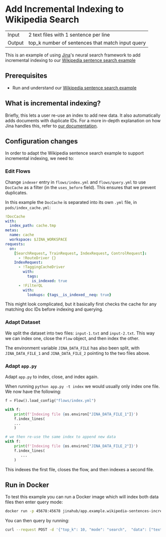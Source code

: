 # Add Incremental Indexing to Wikipedia Search

<table>
  <tr>
    <td>
      Input
    </td>
    <td>
      2 text files with 1 sentence per line
    </td>
  </tr>
  <tr>
    <td>
      Output
    </td>
    <td>
      top_k number of sentences that match input query
    </td>
  </tr>
</table>

This is an example of using [Jina](http://www.jina.ai)'s neural search framework to add incremental indexing to our [Wikipedia sentence search example](https://github.com/jina-ai/examples/tree/master/wikipedia-sentences)

## Prerequisites

- Run and understand our [Wikipedia sentence search example](https://github.com/jina-ai/examples/tree/master/wikipedia-sentences)

## What is incremental indexing?

Briefly, this lets a user re-use an index to add new data. It also automatically adds documents with duplicate IDs. For a more in-depth explanation on how Jina handles this, refer to [our documentation](https://docs.jina.ai/chapters/prevent_duplicate_indexing/index.html).

## Configuration changes

In order to adapt the Wikipedia sentence search example to support incremental indexing, we need to:

### Edit Flows

Change `indexer` entry in `flows/index.yml` and `flows/query.yml` to use `DocCache` as a filter (in the `uses_before` field). This ensures that we prevent duplicates.

In this example the `DocCache` is separated into its own `.yml` file, in `pods/index_cache.yml`:

```yaml
!DocCache
with:
  index_path: cache.tmp
metas:
  name: cache
  workspace: $JINA_WORKSPACE
requests:
  on:
    [SearchRequest, TrainRequest, IndexRequest, ControlRequest]:
      - !RouteDriver {}
    IndexRequest:
      - !TaggingCacheDriver
        with:
          tags:
            is_indexed: true
      - !FilterQL
        with:
          lookups: {tags__is_indexed__neq: true}
```

This might look complicated, but it basically first checks the cache for any matching doc IDs before indexing and querying.

### Adapt Dataset

We split the dataset into two files: `input-1.txt` and `input-2.txt`. This way we can index one, close the `Flow` object, and then index the other.

The environment variable `JINA_DATA_FILE` has also been split, with `JINA_DATA_FILE_1` and `JINA_DATA_FILE_2` pointing to the two files above.

### Adapt `app.py`

Adapt `app.py` to index, close, and index again.

When running `python app.py -t index` we would usually only index one file. We now have the following:

```python
f = Flow().load_config("flows/index.yml")

with f:
    print(f'Indexing file {os.environ["JINA_DATA_FILE_1"]}')
    f.index_lines(
    ...
    )

# we then re-use the same index to append new data
with f:
    print(f'Indexing file {os.environ["JINA_DATA_FILE_2"]}')
    f.index_lines(
       ...
    )
```

This indexes the first file, closes the flow, and then indexes a second file.

## Run in Docker

To test this example you can run a Docker image which will index both data files then enter query mode:

```sh
docker run -p 45678:45678 jinahub/app.example.wikipedia-sentences-incremental:0.1-0.9.24
```

You can then query by running:

```sh
curl --request POST -d '{"top_k": 10, "mode": "search",  "data": ["text:hello world"]}' -H 'Content-Type: application/json' 'http://0.0.0.0:45678/search'`
```
